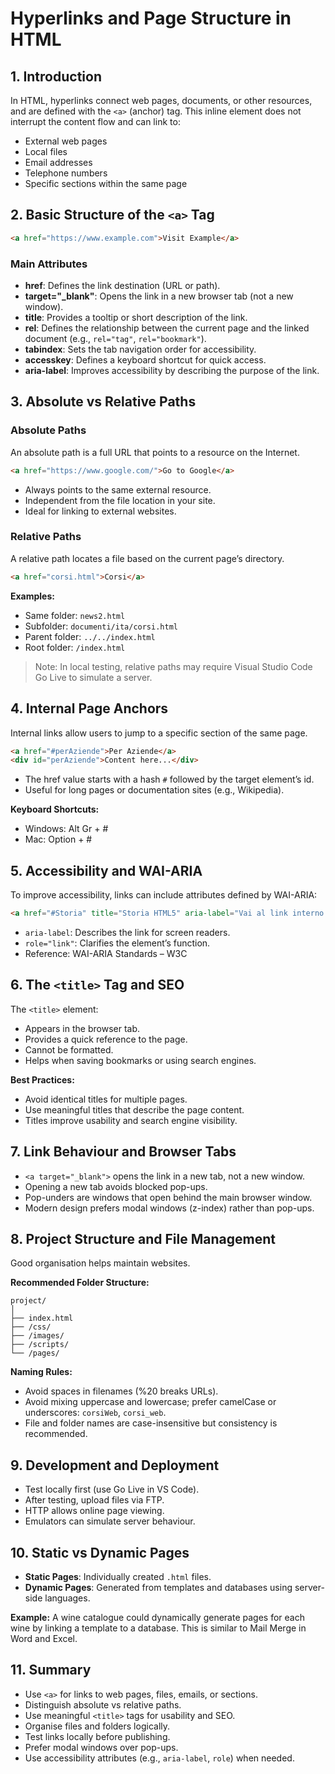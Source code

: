 # Hyperlinks and Page Structure in HTML

## 1. Introduction

In HTML, hyperlinks connect web pages, documents, or other resources, and are defined with the `<a>` (anchor) tag. This inline element does not interrupt the content flow and can link to:

* External web pages
* Local files
* Email addresses
* Telephone numbers
* Specific sections within the same page

## 2. Basic Structure of the `<a>` Tag

```html
<a href="https://www.example.com">Visit Example</a>
```

### Main Attributes

* **href**: Defines the link destination (URL or path).
* **target="_blank"**: Opens the link in a new browser tab (not a new window).
* **title**: Provides a tooltip or short description of the link.
* **rel**: Defines the relationship between the current page and the linked document (e.g., `rel="tag"`, `rel="bookmark"`).
* **tabindex**: Sets the tab navigation order for accessibility.
* **accesskey**: Defines a keyboard shortcut for quick access.
* **aria-label**: Improves accessibility by describing the purpose of the link.

## 3. Absolute vs Relative Paths

### Absolute Paths

An absolute path is a full URL that points to a resource on the Internet.

```html
<a href="https://www.google.com/">Go to Google</a>
```

* Always points to the same external resource.
* Independent from the file location in your site.
* Ideal for linking to external websites.

### Relative Paths

A relative path locates a file based on the current page’s directory.

```html
<a href="corsi.html">Corsi</a>
```

**Examples:**

* Same folder: `news2.html`
* Subfolder: `documenti/ita/corsi.html`
* Parent folder: `../../index.html`
* Root folder: `/index.html`

> Note: In local testing, relative paths may require Visual Studio Code Go Live to simulate a server.

## 4. Internal Page Anchors

Internal links allow users to jump to a specific section of the same page.

```html
<a href="#perAziende">Per Aziende</a>
<div id="perAziende">Content here...</div>
```

* The href value starts with a hash `#` followed by the target element’s id.
* Useful for long pages or documentation sites (e.g., Wikipedia).

**Keyboard Shortcuts:**

* Windows: Alt Gr + #
* Mac: Option + #

## 5. Accessibility and WAI-ARIA

To improve accessibility, links can include attributes defined by WAI-ARIA:

```html
<a href="#Storia" title="Storia HTML5" aria-label="Vai al link interno Storia" rel="bookmark" tabindex="1" accesskey="s" role="link">Storia</a>
```

* `aria-label`: Describes the link for screen readers.
* `role="link"`: Clarifies the element’s function.
* Reference: WAI-ARIA Standards – W3C

## 6. The `<title>` Tag and SEO

The `<title>` element:

* Appears in the browser tab.
* Provides a quick reference to the page.
* Cannot be formatted.
* Helps when saving bookmarks or using search engines.

**Best Practices:**

* Avoid identical titles for multiple pages.
* Use meaningful titles that describe the page content.
* Titles improve usability and search engine visibility.

## 7. Link Behaviour and Browser Tabs

* `<a target="_blank">` opens the link in a new tab, not a new window.
* Opening a new tab avoids blocked pop-ups.
* Pop-unders are windows that open behind the main browser window.
* Modern design prefers modal windows (z-index) rather than pop-ups.

## 8. Project Structure and File Management

Good organisation helps maintain websites.

**Recommended Folder Structure:**

```
project/
│
├── index.html
├── /css/
├── /images/
├── /scripts/
└── /pages/
```

**Naming Rules:**

* Avoid spaces in filenames (%20 breaks URLs).
* Avoid mixing uppercase and lowercase; prefer camelCase or underscores: `corsiWeb`, `corsi_web`.
* File and folder names are case-insensitive but consistency is recommended.

## 9. Development and Deployment

* Test locally first (use Go Live in VS Code).
* After testing, upload files via FTP.
* HTTP allows online page viewing.
* Emulators can simulate server behaviour.

## 10. Static vs Dynamic Pages

* **Static Pages**: Individually created `.html` files.
* **Dynamic Pages**: Generated from templates and databases using server-side languages.

**Example:**
A wine catalogue could dynamically generate pages for each wine by linking a template to a database. This is similar to Mail Merge in Word and Excel.

## 11. Summary

* Use `<a>` for links to web pages, files, emails, or sections.
* Distinguish absolute vs relative paths.
* Use meaningful `<title>` tags for usability and SEO.
* Organise files and folders logically.
* Test links locally before publishing.
* Prefer modal windows over pop-ups.
* Use accessibility attributes (e.g., `aria-label`, `role`) when needed.
